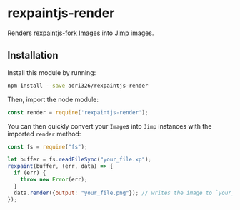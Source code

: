 # rexpaintjs-render

Renders [rexpaintjs-fork Images](https://github.com/adri326/rexpaintjs-fork) into [Jimp](https://www.npmjs.com/package/jimp) images.

## Installation

Install this module by running:

```sh
npm install --save adri326/rexpaintjs-render
```

Then, import the node module:

```js
const render = require('rexpaintjs-render');
```

You can then quickly convert your `Image`s into `Jimp` instances with the imported `render` method:

```js
const fs = require("fs");

let buffer = fs.readFileSync("your_file.xp");
rexpaint(buffer, (err, data) => {
  if (err) {
    throw new Error(err);
  }
  data.render({output: "your_file.png"}); // writes the image to `your_file.png`!
});
```

<!-- TODO -->

